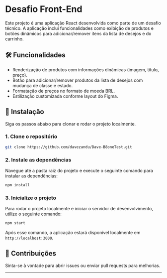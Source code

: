 # Desafio Front-End

Este projeto é uma aplicação React desenvolvida como parte de um desafio técnico. A aplicação inclui funcionalidades como exibição de produtos e botões dinâmicos para adicionar/remover itens da lista de desejos e do carrinho.

## 🛠️ Funcionalidades

- Renderização de produtos com informações dinâmicas (imagem, título, preço).
- Botão para adicionar/remover produtos da lista de desejos com mudança de classe e estado.
- Formatação de preços no formato de moeda BRL.
- Estilização customizada conforme layout do Figma.

## 🚀 Instalação

Siga os passos abaixo para clonar e rodar o projeto localmente.

### 1. Clone o repositório

```bash
git clone https://github.com/davezandu/Dave-B8oneTest.git
```

### 2. Instale as dependências

Navegue até a pasta raiz do projeto e execute o seguinte comando para instalar as dependências:

```bash
npm install
```

### 3. Inicialize o projeto

Para rodar o projeto localmente e iniciar o servidor de desenvolvimento, utilize o seguinte comando:

```bash
npm start
```

Após esse comando, a aplicação estará disponível localmente em `http://localhost:3000`.

## 🤝 Contribuições

Sinta-se à vontade para abrir issues ou enviar pull requests para melhorias.

---
